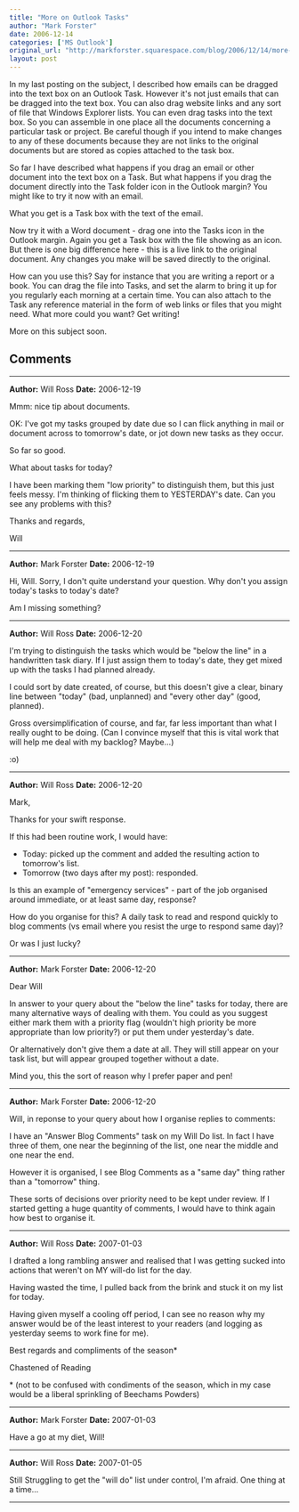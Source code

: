 ```yaml
---
title: "More on Outlook Tasks"
author: "Mark Forster"
date: 2006-12-14
categories: ['MS Outlook']
original_url: "http://markforster.squarespace.com/blog/2006/12/14/more-on-outlook-tasks.html"
layout: post
---
```


In my last posting on the subject, I described how emails can be dragged into the text box on an Outlook Task. However it's not just emails that can be dragged into the text box. You can also drag website links and any sort of file that Windows Explorer lists. You can even drag tasks into the text box. So you can assemble in one place all the documents concerning a particular task or project. Be careful though if you intend to make changes to any of these documents because they are not links to the original documents but are stored as copies attached to the task box.

So far I have described what happens if you drag an email or other document into the text box on a Task. But what happens if you drag the document directly into the Task folder icon in the Outlook margin? You might like to try it now with an email.

What you get is a Task box with the text of the email.

Now try it with a Word document - drag one into the Tasks icon in the Outlook margin. Again you get a Task box with the file showing as an icon. But there is one big difference here - this is a live link to the original document. Any changes you make will be saved directly to the original.

How can you use this? Say for instance that you are writing a report or a book. You can drag the file into Tasks, and set the alarm to bring it up for you regularly each morning at a certain time. You can also attach to the Task any reference material in the form of web links or files that you might need. What more could you want? Get writing!

More on this subject soon.


## Comments

---

**Author:** Will Ross
**Date:** 2006-12-19

Mmm: nice tip about documents.  
  
OK: I've got my tasks grouped by date due so I can flick anything in mail or document across to tomorrow's date, or jot down new tasks as they occur.  
  
So far so good.  
  
What about tasks for today?  
  
I have been marking them "low priority" to distinguish them, but this just feels messy. I'm thinking of flicking them to YESTERDAY's date. Can you see any problems with this?  
  
Thanks and regards,  
  
Will

---

**Author:** Mark Forster
**Date:** 2006-12-19

Hi, Will. Sorry, I don't quite understand your question. Why don't you assign today's tasks to today's date?  
  
Am I missing something?

---

**Author:** Will Ross
**Date:** 2006-12-20

I'm trying to distinguish the tasks which would be "below the line" in a handwritten task diary. If I just assign them to today's date, they get mixed up with the tasks I had planned already.  
  
I could sort by date created, of course, but this doesn't give a clear, binary line between "today" (bad, unplanned) and "every other day" (good, planned).  
  
Gross oversimplification of course, and far, far less important than what I really ought to be doing. (Can I convince myself that this is vital work that will help me deal with my backlog? Maybe...)  
  
:o)

---

**Author:** Will Ross
**Date:** 2006-12-20

Mark,  
  
Thanks for your swift response.   
  
If this had been routine work, I would have:  
  
- Today: picked up the comment and added the resulting action to tomorrow's list.  
- Tomorrow (two days after my post): responded.  
  
Is this an example of "emergency services" - part of the job organised around immediate, or at least same day, response?  
  
How do you organise for this? A daily task to read and respond quickly to blog comments (vs email where you resist the urge to respond same day)?  
  
Or was I just lucky?

---

**Author:** Mark Forster
**Date:** 2006-12-20

Dear Will  
  
In answer to your query about the "below the line" tasks for today, there are many alternative ways of dealing with them. You could as you suggest either mark them with a priority flag (wouldn't high priority be more appropriate than low priority?) or put them under yesterday's date.  
  
Or alternatively don't give them a date at all. They will still appear on your task list, but will appear grouped together without a date.  
  
Mind you, this the sort of reason why I prefer paper and pen!

---

**Author:** Mark Forster
**Date:** 2006-12-20

Will, in reponse to your query about how I organise replies to comments:  
  
I have an "Answer Blog Comments" task on my Will Do list. In fact I have three of them, one near the beginning of the list, one near the middle and one near the end.   
  
However it is organised, I see Blog Comments as a "same day" thing rather than a "tomorrow" thing.  
  
These sorts of decisions over priority need to be kept under review. If I started getting a huge quantity of comments, I would have to think again how best to organise it.

---

**Author:** Will Ross
**Date:** 2007-01-03

I drafted a long rambling answer and realised that I was getting sucked into actions that weren't on MY will-do list for the day.   
  
Having wasted the time, I pulled back from the brink and stuck it on my list for today.  
  
Having given myself a cooling off period, I can see no reason why my answer would be of the least interest to your readers (and logging as yesterday seems to work fine for me).  
  
Best regards and compliments of the season\*   
  
Chastened of Reading  
  
\* (not to be confused with condiments of the season, which in my case would be a liberal sprinkling of Beechams Powders)

---

**Author:** Mark Forster
**Date:** 2007-01-03

Have a go at my diet, Will!

---

**Author:** Will Ross
**Date:** 2007-01-05

Still Struggling to get the "will do" list under control, I'm afraid. One thing at a time...

---
